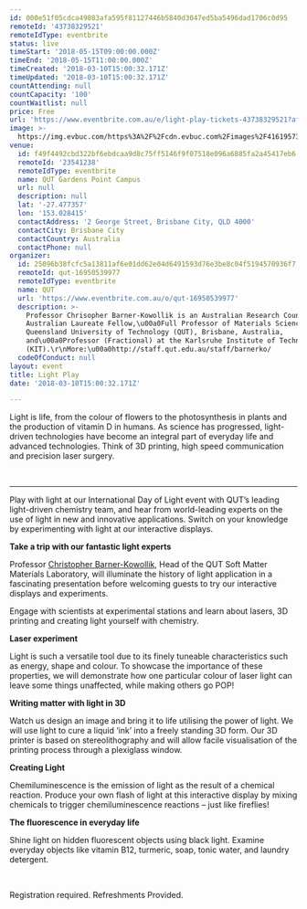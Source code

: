 ```yaml
---
id: 000e51f05cdca49803afa595f81127446b5840d3047ed5ba5496dad1706c0d95
remoteId: '43738329521'
remoteIdType: eventbrite
status: live
timeStart: '2018-05-15T09:00:00.000Z'
timeEnd: '2018-05-15T11:00:00.000Z'
timeCreated: '2018-03-10T15:00:32.171Z'
timeUpdated: '2018-03-10T15:00:32.171Z'
countAttending: null
countCapacity: '100'
countWaitlist: null
price: Free
url: 'https://www.eventbrite.com.au/e/light-play-tickets-43738329521?aff=ebapi'
image: >-
  https://img.evbuc.com/https%3A%2F%2Fcdn.evbuc.com%2Fimages%2F41619573%2F246934538084%2F1%2Foriginal.jpg?s=b342e44b0c04e421d39ee6cbcae4f1a0
venue:
  id: f49f4492cbd322bf6ebdcaa9d8c75ff5146f9f07518e096a6885fa2a45417eb6
  remoteId: '23541238'
  remoteIdType: eventbrite
  name: QUT Gardens Point Campus
  url: null
  description: null
  lat: '-27.477357'
  lon: '153.028415'
  contactAddress: '2 George Street, Brisbane City, QLD 4000'
  contactCity: Brisbane City
  contactCountry: Australia
  contactPhone: null
organizer:
  id: 25096b38fcfc5a13811af6e01dd62e04d6491593d76e3be8c04f5194570936f7
  remoteId: qut-16950539977
  remoteIdType: eventbrite
  name: QUT
  url: 'https://www.eventbrite.com.au/o/qut-16950539977'
  description: >-
    Professor Chrisopher Barner-Kowollik is an Australian Research Council (ARC)
    Australian Laureate Fellow,\u00a0Full Professor of Materials Science at the
    Queensland University of Technology (QUT), Brisbane, Australia,
    and\u00a0Professor (Fractional) at the Karlsruhe Institute of Technology
    (KIT).\r\nMore:\u00a0http://staff.qut.edu.au/staff/barnerko/
  codeOfConduct: null
layout: event
title: Light Play
date: '2018-03-10T15:00:32.171Z'

---
```

<P><SPAN><SPAN>Light is life, from the colour of flowers to the photosynthesis in plants and the production of vitamin D in humans. As science has progressed, light-driven technologies have become an integral part of everyday life and advanced technologies. Think of 3D printing, high speed communication and precision laser surgery.</SPAN></SPAN></P>
<P><BR></P>
<HR>
<P>Play with light at our International Day of Light event with QUT’s leading light-driven chemistry team, and hear from world-leading experts on the use of light in new and innovative applications. Switch on your knowledge by experimenting with light at our interactive displays.</P>
<P><STRONG>Take a trip with our fantastic light experts</STRONG></P>
<P>Professor <A HREF="http://staff.qut.edu.au/staff/barnerko/" TARGET="_blank" TITLE="Professor Christopher Barner-Kowollik" REL="noreferrer noopener nofollow noopener noreferrer nofollow">Christopher Barner-Kowollik</A>, Head of the QUT Soft Matter Materials Laboratory, will illuminate the history of light application in a fascinating presentation before welcoming guests to try our interactive displays and experiments.</P>
<P>Engage with scientists at experimental stations and learn about lasers, 3D printing and creating light yourself with chemistry.</P>
<P><STRONG>Laser experiment</STRONG></P>
<P>Light is such a versatile tool due to its finely tuneable characteristics such as energy, shape and colour. To showcase the importance of these properties, we will demonstrate how one particular colour of laser light can leave some things unaffected, while making others go POP!</P>
<P><STRONG>Writing matter with light in 3D</STRONG></P>
<P>Watch us design an image and bring it to life utilising the power of light. We will use light to cure a liquid ‘ink’ into a freely standing 3D form. Our 3D printer is based on stereolithography and will allow facile visualisation of the printing process through a plexiglass window.</P>
<P><STRONG>Creating Light</STRONG></P>
<P>Chemiluminescence is the emission of light as the result of a chemical reaction. Produce your own flash of light at this interactive display by mixing chemicals to trigger chemiluminescence reactions – just like fireflies!</P>
<P><STRONG>The fluorescence in everyday life</STRONG></P>
<P>Shine light on hidden fluorescent objects using black light. Examine everyday objects like vitamin B12, turmeric, soap, tonic water, and laundry detergent.</P>
<P><BR></P>
<P><SPAN>Registration required. Refreshments Provided.</SPAN></P>
